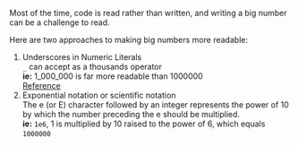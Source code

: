Most of the time, code is read rather than written, and writing a big number can be a challenge to read.

Here are two approaches to making big numbers more readable:
1. Underscores in Numeric Literals  
`_` can accept as a thousands operator  
**ie:** 1_000_000 is far more readable than 1000000  
[Reference](https://peps.python.org/pep-0515/#:~:text=The%20syntax%20would%20be%20the,width%20of%2010%20with%20_%20separator.)
3. Exponential notation or scientific notation  
The e (or E) character followed by an integer represents the power of 10 by which the number preceding the e should be multiplied.  
**ie:** `1e6`, 1 is multiplied by 10 raised to the power of 6, which equals `1000000`
